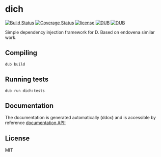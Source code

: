 # dich
[![Build Status](https://travis-ci.org/LLC-CERERIS/dich.svg?branch=master)](https://travis-ci.org/LLC-CERERIS/dich) [![Coverage Status](https://coveralls.io/repos/github/LLC-CERERIS/dich/badge.svg)](https://coveralls.io/github/LLC-CERERIS/dich) [![license](https://img.shields.io/github/license/mashape/apistatus.svg)](yaml-d) [![DUB](https://img.shields.io/dub/v/dich.svg)](https://code.dlang.org/packages/dich) [![DUB](https://img.shields.io/dub/dt/dich.svg)](https://code.dlang.org/packages/dich) 

Simple dependency injection framework for D. Based on endovena similar work.

## Compiling
```
dub build
```

## Running tests
```
dub run dich:tests
```

## Documentation

The documentation is generated automatically (ddox) and is accessible by reference [documentation API!](https://llc-cereris.github.io/dich/)

## License

MIT

